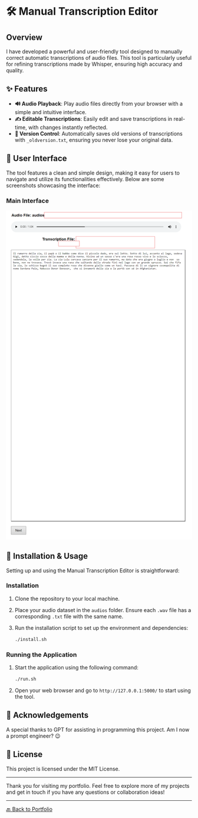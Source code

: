 # 🛠️ Manual Transcription Editor

## Overview

I have developed a powerful and user-friendly tool designed to manually correct automatic transcriptions of audio files. This tool is particularly useful for refining transcriptions made by Whisper, ensuring high accuracy and quality.

## ✨ Features

- **🔊 Audio Playback**: Play audio files directly from your browser with a simple and intuitive interface.
- **✍️ Editable Transcriptions**: Easily edit and save transcriptions in real-time, with changes instantly reflected.
- **📂 Version Control**: Automatically saves old versions of transcriptions with `_oldversion.txt`, ensuring you never lose your original data.

## 🎨 User Interface

The tool features a clean and simple design, making it easy for users to navigate and utilize its functionalities effectively. Below are some screenshots showcasing the interface:

### Main Interface
![Main Interface](../images/example_censured.png)


## 🔧 Installation & Usage

Setting up and using the Manual Transcription Editor is straightforward:

### Installation

1. Clone the repository to your local machine.
2. Place your audio dataset in the `audios` folder. Ensure each `.wav` file has a corresponding `.txt` file with the same name.
3. Run the installation script to set up the environment and dependencies:

    ```bash
    ./install.sh
    ```

### Running the Application

1. Start the application using the following command:

    ```bash
    ./run.sh
    ```

2. Open your web browser and go to `http://127.0.0.1:5000/` to start using the tool.

## 🙏 Acknowledgements

A special thanks to GPT for assisting in programming this project. Am I now a prompt engineer? 😉

## 📜 License

This project is licensed under the MIT License.

---

Thank you for visiting my portfolio. Feel free to explore more of my projects and get in touch if you have any questions or collaboration ideas!

---

[🔙 Back to Portfolio](https://aguerrerolopez.github.io/portfolio/)
